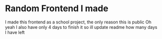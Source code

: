 # Random Frontend I made

I made this frontend as a school project, the only reason this is public
Oh yeah I also have only 4 days to finish it so ill update readme how many days I have left